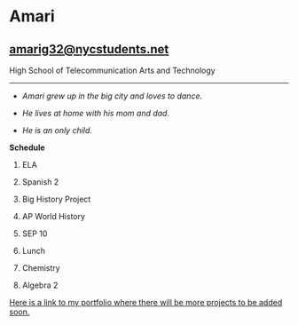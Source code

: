 # Amari


## amarig32@nycstudents.net

High School of Telecommunication Arts and Technology

---

* _Amari grew up in the big city and loves to dance._

* _He lives at home with his mom and dad._

* _He is an only child._

**Schedule**

1. ELA


2. Spanish 2


3. Big History Project


4. AP World History


5. SEP 10


6. Lunch


7. Chemistry


8. Algebra 2

[Here is a link to my portfolio where there will be more projects to be added soon.](https://amarig7238.github.io/index.html)


